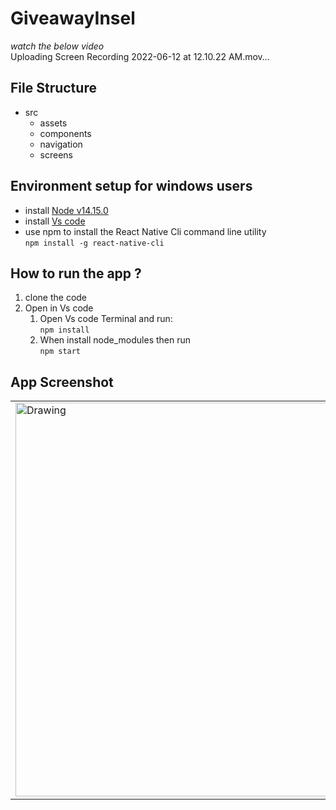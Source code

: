 # GiveawayInsel

 *watch the below video*   
Uploading Screen Recording 2022-06-12 at 12.10.22 AM.mov…

 ## File Structure 
* src
  * assets
  * components
  * navigation
  * screens
 
 ## Environment setup for windows users
 * install [Node v14.15.0](https://nodejs.org/en/)
 * install [Vs code](https://code.visualstudio.com/)
 * use npm to install the  React Native Cli command line utility  
  `npm install -g react-native-cli`  
 
## How to run the app ?
1. clone the code
2. Open in Vs code 
   1. Open Vs code Terminal and run:  
   `npm install`
   2. When install node_modules then run  
   `npm start`

## App Screenshot

<table>
 <tr>
<td> <img src="https://user-images.githubusercontent.com/85580636/174341338-b01585ee-d5c8-463f-a675-31ab91b572a6.jpg" alt="Drawing"  width="1024" height="630"/> </td>
</tr>
</table>
